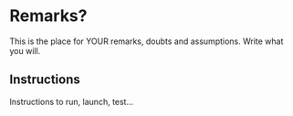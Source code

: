 # Remarks?

This is the place for YOUR remarks, doubts and assumptions. Write what you will.

## Instructions

Instructions to run, launch, test...
